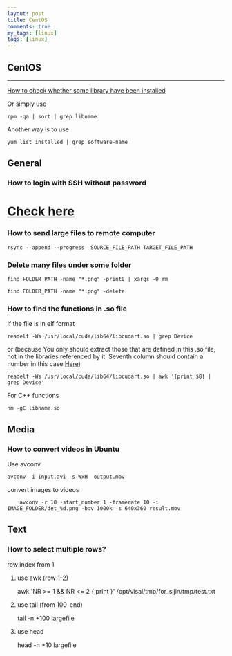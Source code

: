 ```yaml
---
layout: post
title: CentOS
comments: true
my_tags: [linux]
tags: [linux]
---
```


## CentOS
------

[How to check whether some library have been installed](http://publib.boulder.ibm.com/infocenter/lnxpcomp/v101v121/index.jsp?topic=/com.ibm.xlcpp101.linux.doc/install/redhat_64-bit_naming_issue.html)


Or simply use 

    rpm -qa | sort | grep libname

Another way is to use 

    yum list installed | grep software-name
	
## General

### How to login with SSH without password

  [Check here](http://www.linuxproblem.org/art_9.html)
=======

### How to send large files to remote computer
	
	rsync --append --progress  SOURCE_FILE_PATH TARGET_FILE_PATH
    
    		
### Delete many files under some folder

    find FOLDER_PATH -name "*.png" -print0 | xargs -0 rm

	find FOLDER_PATH -name "*.png" -delete
	
	

### How to find the functions in .so file

If the file is in elf format

	readelf -Ws /usr/local/cuda/lib64/libcudart.so | grep Device

or (because You only should extract those that are defined in this .so file, not in the libraries referenced by it. Seventh column should contain a number in this case [Here](http://stackoverflow.com/questions/34732/how-do-i-list-the-symbols-in-a-so-file))
	
	readelf -Ws /usr/local/cuda/lib64/libcudart.so | awk '{print $8} | grep Device'

For C++ functions
	
	nm -gC libname.so
	
## Media

### How to convert videos in Ubuntu

Use avconv

	avconv -i input.avi -s WxH  output.mov

convert images to videos

        avconv -r 10 -start_number 1 -framerate 10 -i IMAGE_FOLDER/det_%d.png -b:v 1000k -s 640x360 result.mov

## Text

### How to select multiple rows?

row index from 1

1. use awk (row 1-2)

    awk 'NR >= 1 && NR <= 2 { print }' /opt/visal/tmp/for_sijin/tmp/test.txt
	
2. use tail (from 100-end)

    tail -n +100 largefile
	
3. use head

	head -n +10 largefile
